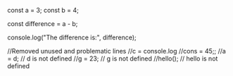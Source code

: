 const a = 3;
const b = 4;

const difference = a - b;

console.log("The difference is:", difference);

//Removed unused and problematic lines
//c = console.log
//cons =  45;;
//a = d; // d is not defined
//g = 23; // g is not defined
//hello(); // hello is not defined